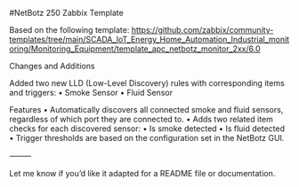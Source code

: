 #NetBotz 250 Zabbix Template

Based on the following template:
https://github.com/zabbix/community-templates/tree/main/SCADA_IoT_Energy_Home_Automation_Industrial_monitoring/Monitoring_Equipment/template_apc_netbotz_monitor_2xx/6.0

Changes and Additions

Added two new LLD (Low-Level Discovery) rules with corresponding items and triggers:
	•	Smoke Sensor
	•	Fluid Sensor

Features
	•	Automatically discovers all connected smoke and fluid sensors, regardless of which port they are connected to.
	•	Adds two related item checks for each discovered sensor:
  	•	Is smoke detected
	  •	Is fluid detected
	•	Trigger thresholds are based on the configuration set in the NetBotz GUI.

⸻

Let me know if you’d like it adapted for a README file or documentation.
